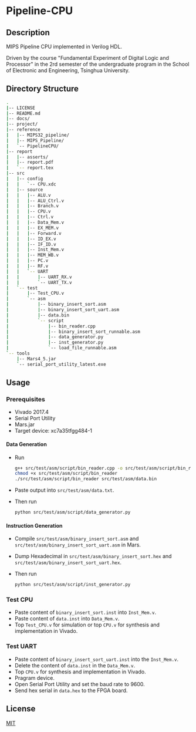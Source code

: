 # Pipeline-CPU

## Description

MIPS Pipeline CPU implemented in Verilog HDL.

Driven by the course "Fundamental Experiment of Digital Logic and Processor" in the 2rd semester of the undergraduate program in the School of Electronic and Engineering, Tsinghua University.

## Directory Structure

```bash
.
|-- LICENSE
|-- README.md
|-- docs/
|-- project/
|-- reference
|   |-- MIPS32_pipeline/
|   |-- MIPS_Pipeline/
|   `-- PipelineCPU/
|-- report
|   |-- asserts/
|   |-- report.pdf
|   `-- report.tex
|-- src
|   |-- config
|   |   `-- CPU.xdc
|   |-- source
|   |   |-- ALU.v
|   |   |-- ALU_Ctrl.v
|   |   |-- Branch.v
|   |   |-- CPU.v
|   |   |-- Ctrl.v
|   |   |-- Data_Mem.v
|   |   |-- EX_MEM.v
|   |   |-- Forward.v
|   |   |-- ID_EX.v
|   |   |-- IF_ID.v
|   |   |-- Inst_Mem.v
|   |   |-- MEM_WB.v
|   |   |-- PC.v
|   |   |-- RF.v
|   |   `-- UART
|   |       |-- UART_RX.v
|   |       `-- UART_TX.v
|   `-- test
|       |-- Test_CPU.v
|       `-- asm
|           |-- binary_insert_sort.asm
|           |-- binary_insert_sort_uart.asm
|           |-- data.bin
|           `-- script
|               |-- bin_reader.cpp
|               |-- binary_insert_sort_runnable.asm
|               |-- data_generator.py
|               |-- inst_generator.py
|               `-- load_file_runnable.asm
`-- tools
    |-- Mars4_5.jar
    `-- serial_port_utility_latest.exe
```

## Usage

### Prerequisites

- Vivado 2017.4
- Serial Port Utility
- Mars.jar
- Target device: xc7a35tfgg484-1

#### Data Generation

- Run

  ```bash
  g++ src/test/asm/script/bin_reader.cpp -o src/test/asm/script/bin_reader
  chmod +x src/test/asm/script/bin_reader
  ./src/test/asm/script/bin_reader src/test/asm/data.bin
  ```
- Paste output into `src/test/asm/data.txt`.

- Then run

  ```bash
  python src/test/asm/script/data_generator.py
  ```
#### Instruction Generation

- Compile `src/test/asm/binary_insert_sort.asm` and `src/test/asm/binary_insert_sort_uart.asm` in Mars.

- Dump Hexadecimal in `src/test/asm/binary_insert_sort.hex` and `src/test/asm/binary_insert_sort_uart.hex`.

- Then run

  ```bash
  python src/test/asm/script/inst_generator.py
  ```
### Test CPU

- Paste content of `binary_insert_sort.inst` into `Inst_Mem.v`.
- Paste content of `data.inst` into `Data_Mem.v`.
- Top `Test_CPU.v` for simulation or top `CPU.v` for synthesis and implementation in Vivado.

### Test UART

- Paste content of `binary_insert_sort_uart.inst` into the `Inst_Mem.v`.
- Delete the content of `data.inst` in the `Data_Mem.v`.
- Top `CPU.v` for synthesis and implementation in Vivado.
- Pragram device.
- Open Serial Port Utility and set the baud rate to 9600.
- Send hex serial in `data.hex` to the FPGA board.

## License

[MIT](LICENSE)